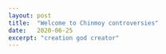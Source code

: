 ```yaml
---
layout: post
title:  "Welcome to Chinmoy controversies"
date:   2020-06-25
excerpt: "creation god creator"
---
```


